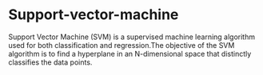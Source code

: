 # Support-vector-machine
Support Vector Machine (SVM) is a supervised machine learning algorithm used for both classification and regression.The objective of the SVM algorithm is to find a hyperplane in an N-dimensional space that distinctly classifies the data points.
